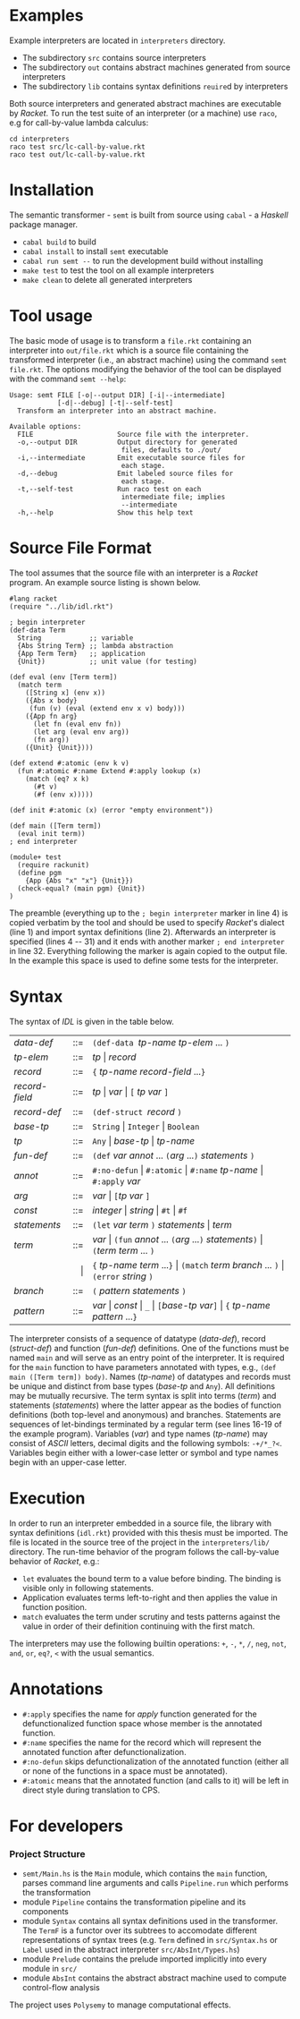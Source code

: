 # Examples
Example interpreters are located in `interpreters` directory.
- The subdirectory `src` contains source interpreters
- The subdirectory `out` contains abstract machines generated from source interpreters
- The subdirectory `lib` contains syntax definitions `reuire`d by interpreters

Both source interpreters and generated abstract machines are executable by _Racket_. To run the test suite of an interpreter (or a machine) use `raco`, e.g for call-by-value lambda calculus:
```
cd interpreters
raco test src/lc-call-by-value.rkt
raco test out/lc-call-by-value.rkt
```

# Installation
The semantic transformer - `semt` is built from source using `cabal` - a _Haskell_ package manager.

- `cabal build` to build
- `cabal install` to install `semt` executable
- `cabal run semt --` to run the development build without installing
- `make test` to test the tool on all example interpreters
- `make clean` to delete all generated interpreters

# Tool usage
The basic mode of usage is to transform a `file.rkt` containing an interpreter into `out/file.rkt` which is a source file containing the transformed interpreter (i.e., an abstract machine) using the command `semt file.rkt`.
The options modifying the behavior of the tool can be displayed with the command `semt --help`:
```
Usage: semt FILE [-o|--output DIR] [-i|--intermediate] 
            [-d|--debug] [-t|--self-test]
  Transform an interpreter into an abstract machine.

Available options:
  FILE                     Source file with the interpreter.
  -o,--output DIR          Output directory for generated
                            files, defaults to ./out/
  -i,--intermediate        Emit executable source files for
                            each stage.
  -d,--debug               Emit labeled source files for
                            each stage.
  -t,--self-test           Run raco test on each
                            intermediate file; implies
                            --intermediate
  -h,--help                Show this help text
```

# Source File Format
The tool assumes that the source file with an interpreter is a _Racket_ program.
An example source listing is shown below.

```startline=0
#lang racket
(require "../lib/idl.rkt")

; begin interpreter
(def-data Term
  String            ;; variable
  {Abs String Term} ;; lambda abstraction
  {App Term Term}   ;; application
  {Unit})           ;; unit value (for testing)

(def eval (env [Term term])
  (match term
    ([String x] (env x))
    ({Abs x body}
     (fun (v) (eval (extend env x v) body)))
    ({App fn arg}
      (let fn (eval env fn))
      (let arg (eval env arg))
      (fn arg))
    ({Unit} {Unit})))

(def extend #:atomic (env k v)
  (fun #:atomic #:name Extend #:apply lookup (x)
    (match (eq? x k)
      (#t v)
      (#f (env x)))))

(def init #:atomic (x) (error "empty environment"))

(def main ([Term term])
  (eval init term))
; end interpreter

(module+ test
  (require rackunit)
  (define pgm
    {App {Abs "x" "x"} {Unit}})
  (check-equal? (main pgm) {Unit})
) 
```

The preamble (everything up to the `; begin interpreter` marker in line 4) is copied verbatim by the tool and should be used to specify _Racket_'s dialect (line 1) and import syntax definitions (line 2).
Afterwards an interpreter is specified (lines 4 -- 31) and it ends with another marker `; end interpreter` in line 32.
Everything following the marker is again copied to the output file.
In the example this space is used to define some tests for the interpreter.

# Syntax
The syntax of _IDL_ is given in the table below.

|                   |     |     |
| ---               | ---:| --- |
| _data-def_        | ::= | `(def-data `_tp-name_ _tp-elem_ ... `)` |
| _tp-elem_         | ::= | _tp_ \| _record_ |
| _record_          | ::= | `{` _tp-name_ _record-field_ ...`}` |
| _record-field_    | ::= | _tp_ \| _var_ \| `[` _tp_ _var_ `]` |
| _record-def_      | ::= | `(def-struct `_record_ `)` |
| _base-tp_         | ::= | `String` \| `Integer` \| `Boolean` |
| _tp_              | ::= | `Any` \| _base-tp_ \| _tp-name_ |
| _fun-def_         | ::= | `(def` _var_ _annot_ ... `(`_arg_ ...`)` _statements_ `)` |
| _annot_           | ::= | `#:no-defun` \| `#:atomic` \| `#:name` _tp-name_ \| `#:apply` _var_ |
| _arg_             | ::= | _var_ \| `[`_tp_ _var_ `]` |
| _const_           | ::= | _integer_ \| _string_ \| `#t` \| `#f` |
| _statements_      | ::= | `(let` _var_ _term_ `)` _statements_ \| _term_ |
| _term_            | ::= | _var_  \| `(fun` _annot_ ... `(`_arg_ ...`)` _statements_`)` \| `(`_term_ _term_ ... `)` |
|                  | \| | `{` _tp-name_ _term_ ...`}` \| `(match` _term_ _branch_ ... `)` \| `(error` _string_ `)` |
| _branch_ | ::= | `(` _pattern_ _statements_ `)` |
| _pattern_ | ::= | _var_ \| _const_ \| `_` \| `[`_base-tp_ _var_`]` \| `{` _tp-name_ _pattern_ ...`}` |

The interpreter consists of a sequence of datatype (_data-def_), record (_struct-def_) and function (_fun-def_) definitions.
One of the functions must be named `main` and will serve as an entry point of the interpreter.
It is required for the `main` function to have parameters annotated with types, e.g., `(def main ([Term term]) body)`.
Names (_tp-name_) of datatypes and records must be unique and distinct from base types (_base-tp_ and `Any`).
All definitions may be mutually recursive.
The term syntax is split into terms (_term_) and statements (_statements_) where the latter appear as the bodies of function definitions (both top-level and anonymous) and branches.
Statements are sequences of let-bindings terminated by a regular term (see lines 16-19 of the example program).
Variables (_var_) and type names (_tp-name_) may consist of _ASCII_ letters, decimal digits and the following symbols: `-+/*_?<`.
Variables begin either with a lower-case letter or symbol and type names begin with an upper-case letter.

# Execution
In order to run an interpreter embedded in a source file, the library with syntax definitions (`idl.rkt`) provided with this thesis must be imported.
The file is located in the source tree of the project in the `interpreters/lib/` directory.
The run-time behavior of the program follows the call-by-value behavior of _Racket_, e.g.:
- `let` evaluates the bound term to a value before binding.
  The binding is visible only in following statements.
- Application evaluates terms left-to-right and then applies the value in function position.
- `match` evaluates the term under scrutiny and tests patterns against the value in order of their definition continuing with the first match.

The interpreters may use the following builtin operations: `+`, `-`, `*`, `/`, `neg`, `not`, `and`, `or`, `eq?`, `<` with the usual semantics.

# Annotations
- `#:apply` specifies the name for _apply_ function generated for the defunctionalized function space whose member is the annotated function.
- `#:name` specifies the name for the record which will represent the annotated function after defunctionalization.
- `#:no-defun` skips defunctionalization of the annotated function (either all or none of the functions in a space must be annotated).
-  `#:atomic` means that the annotated function (and calls to it) will be left in direct style during translation to CPS.

# For developers
### Project Structure
- `semt/Main.hs` is the `Main` module, which contains the `main` function, parses command line arguments and calls `Pipeline.run` which performs the transformation
- module `Pipeline` contains the transformation pipeline and its components
- module `Syntax` contains all syntax definitions used in the transformer. The `TermF` is a functor over its subtrees to accomodate different representations of syntax trees (e.g. `Term` defined in `src/Syntax.hs` or `Label` used in the abstract interpreter `src/AbsInt/Types.hs`)
- module `Prelude` contains the prelude imported implicitly into every module in `src/`
- module `AbsInt` contains the abstract abstract machine used to compute control-flow analysis

The project uses `Polysemy` to manage computational effects.